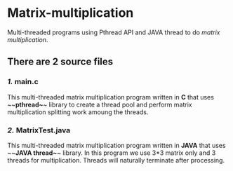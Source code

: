 # Matrix-multiplication

Multi-threaded programs using Pthread API and JAVA thread to do *matrix multiplication*.

## There are 2 source files

### *1.* main.c

This multi-threaded matrix multiplication program written in **C** that uses ~~**pthread~**~ library to create a thread pool and perform matrix multiplication splitting work amoung the threads.

### *2.* MatrixTest.java

This multi-threaded matrix multiplication program written in **JAVA** that uses ~~**JAVA thread~**~ library.
In this program we use 3*3 matrix only and 3 threads for multiplication.
Threads will naturally terminate after processing.
